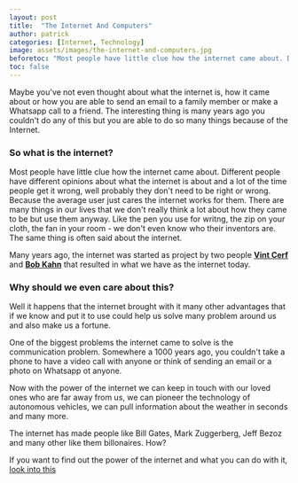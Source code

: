 ```yaml
---
layout: post
title:  "The Internet And Computers"
author: patrick
categories: [Internet, Technology]
image: assets/images/the-internet-and-computers.jpg
beforetoc: "Most people have little clue how the internet came about. Different people have different opinions about what the internet is about.. "
toc: false
---
```


Maybe you've not even thought about what the internet is, how it came about or how you are able to send an email to a family member or make a Whatsapp call to a friend. The interesting thing is many years ago you couldn't do any of this but you are able to do so many things because of the Internet.

### So what is the internet?

Most people have little clue how the internet came about. Different people have different opinions about what the internet is about and a lot of the time people get it wrong, well probably they don't need to be right or wrong. Because the average user just cares the internet works for them. There are many things in our lives that we don't really think a lot about how they came to be but use them anyway. Like the pen you use for writng, the zip on your cloth, the fan in your room - we don't even know who their inventors are. The same thing is often said about the internet.

Many years ago, the internet was started as project by two people **[Vint Cerf](https://en.wikipedia.org/wiki/Vint_Cerf)** and **[Bob Kahn](https://en.wikipedia.org/wiki/Bob_Kahn)** that resulted in what we have as the internet today.

### Why should we even care about this?

Well it happens that the internet brought with it many other advantages that if we know and put it to use could help us solve many problem around us and also make us a fortune.

One of the biggest problems the internet came to solve is the communication problem. Somewhere a 1000 years ago, you couldn't take a phone to have a video call with anyone or think of sending an email or a photo on Whatsapp ot anyone.

Now with the power of the internet we can keep in touch with our loved ones who are far away from us, we can pioneer the technology of autonomous vehicles, we can pull information about the weather in seconds and many more.

The internet has made people like Bill Gates, Mark Zuggerberg, Jeff Bezoz and many other like them billonaires. How?

If you want to find out the power of the internet and what you can do with it, [look into this](https://www.youtube.com/watch?v=Dxcc6ycZ73M&list=PLkZYeFmDuaN21nQjzE4RLLNccK_YP0P0)
